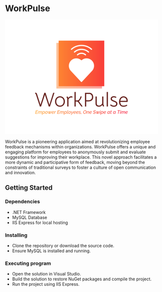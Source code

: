 # WorkPulse

![WorkPulse Logo](Workpulse.png)

WorkPulse is a pioneering application aimed at revolutionizing employee feedback mechanisms within organizations. WorkPulse offers a unique and engaging platform for employees to anonymously submit and evaluate suggestions for improving their workplace. This novel approach facilitates a more dynamic and participative form of feedback, moving beyond the constraints of traditional surveys to foster a culture of open communication and innovation.

## Getting Started

### Dependencies

- .NET Framework
- MySQL Database
- IIS Express for local hosting

### Installing

- Clone the repository or download the source code.
- Ensure MySQL is installed and running.

### Executing program

- Open the solution in Visual Studio.
- Build the solution to restore NuGet packages and compile the project.
- Run the project using IIS Express.
